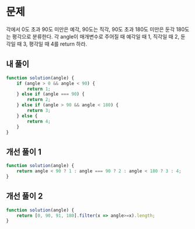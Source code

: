 # 문제
각에서 0도 초과 90도 미만은 예각, 90도는 직각, 90도 초과 180도 미만은 둔각 180도는 평각으로 분류한다.
각 angle이 매개변수로 주어질 때 예각일 때 1, 직각일 때 2, 둔각일 때 3, 평각일 때 4를 return 하라.

## 내 풀이
```js
function solution(angle) {
    if (angle > 0 && angle < 90) {
        return 1;
    } else if (angle === 90) {
        return 2;
    } else if (angle > 90 && angle < 180) {
        return 3;
    } else {
        return 4;
    }
}
```

## 개선 풀이 1
```js
function solution(angle) {
    return angle < 90 ? 1 : angle === 90 ? 2 : angle < 180 ? 3 : 4;
}
```

## 개선 풀이 2
```js
function solution(angle) {
    return [0, 90, 91, 180].filter(x => angle>=x).length;
}
```